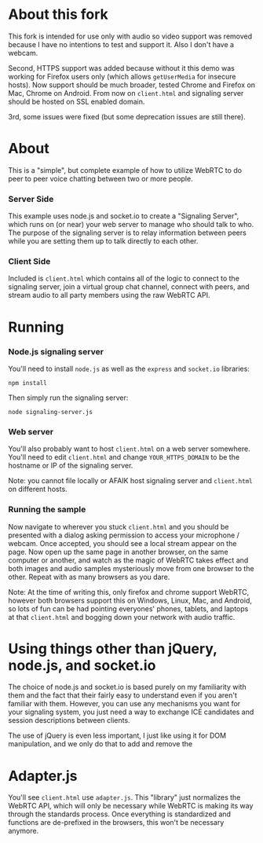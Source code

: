About this fork
=====

This fork is intended for use only with audio so video support was removed
because I have no intentions to test and support it. Also I don't have
a webcam.

Second, HTTPS support was added because without it this demo was working for
Firefox users only (which allows `getUserMedia` for insecure hosts). Now support
should be much broader, tested Chrome and Firefox on Mac, Chrome on Android.
From now on `client.html` and signaling server should be hosted on SSL enabled
domain.

3rd, some issues were fixed (but some deprecation issues are still there).

About
=====

This is a "simple", but complete example of how to utilize WebRTC to do peer to
peer voice chatting between two or more people.

### Server Side 
This example uses node.js and socket.io to create a "Signaling Server", which
runs on (or near) your web server to manage who should talk to who. The purpose
of the signaling server is to relay information between peers while you are
setting them up to talk directly to each other.


### Client Side
Included is `client.html` which contains all of the logic to connect to the
signaling server, join a virtual group chat channel, connect with peers, and
stream audio to all party members using the raw WebRTC API.


Running
=======

### Node.js signaling server
You'll need to install `node.js` as well as the `express` and `socket.io` libraries:
```
npm install
```

Then simply run the signaling server:
```
node signaling-server.js
```

### Web server
You'll also probably want to host `client.html` on a web server somewhere. You'll need
to edit `client.html` and change `YOUR_HTTPS_DOMAIN` to be the hostname or IP of the signaling server.

Note: you cannot file locally or AFAIK host signaling server and `client.html`
on different hosts.


### Running the sample
Now navigate to wherever you stuck `client.html` and you should be presented with
a dialog asking permission to access your microphone / webcam. Once accepted,
you should see a local stream appear on the page. Now open up the same page in
another browser, on the same computer or another, and watch as the magic of WebRTC takes
effect and both images and audio samples mysteriously move from one browser to the other.
Repeat with as many browsers as you dare.


Note: At the time of writing this, only firefox and chrome support WebRTC,
however both browsers support this on Windows, Linux, Mac, and Android, so lots
of fun can be had pointing everyones' phones, tablets, and laptops at that `client.html`
and bogging down your network with audio traffic.


Using things other than jQuery, node.js, and socket.io
=============================================
The choice of node.js and socket.io is based purely on my familiarity with them
and the fact that their fairly easy to understand even if you aren't familiar
with them. However, you can use any mechanisms you want for your signaling system, you
just need a way to exchange ICE candidates and session descriptions between
clients.

The use of jQuery is even less important, I just like using it for DOM
manipulation, and we only do that to add and remove the <audio>
elements in this demo. We don't use it at all for anything WebRTC specific in
this example.

Adapter.js
==========
You'll see `client.html` use `adapter.js`. This "library" just normalizes the
WebRTC API, which will only be necessary while WebRTC is making its way through
the standards process. Once everything is standardized and functions are
de-prefixed in the browsers, this won't be necessary anymore.
